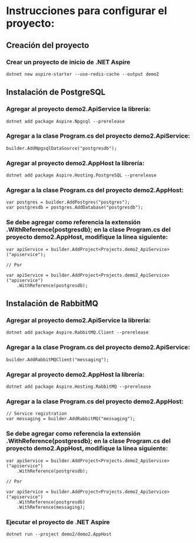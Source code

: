 # Instrucciones para configurar el proyecto:

## Creación del proyecto

### Crear un proyecto de inicio de .NET Aspire
```
dotnet new aspire-starter --use-redis-cache --output demo2
```

## Instalación de PostgreSQL

### Agregar al proyecto demo2.ApiService la librería:
```
dotnet add package Aspire.Npgsql --prerelease
```

### Agregar a la clase Program.cs del proyecto demo2.ApiService:
```
builder.AddNpgsqlDataSource("postgresdb");
```

### Agregar al proyecto demo2.AppHost la librería:
```
dotnet add package Aspire.Hosting.PostgreSQL --prerelease
```

### Agregar a la clase Program.cs del proyecto demo2.AppHost:
```
var postgres = builder.AddPostgres("postgres");
var postgresdb = postgres.AddDatabase("postgresdb");
```

### Se debe agregar como referencia la extensión .WithReference(postgresdb); en la clase Program.cs del proyecto demo2.AppHost, modifique la línea siguiente:
```
var apiService = builder.AddProject<Projects.demo2_ApiService>("apiservice");

// Por

var apiService = builder.AddProject<Projects.demo2_ApiService>("apiservice")
    .WithReference(postgresdb);
```

## Instalación de RabbitMQ

### Agregar al proyecto demo2.ApiService la librería:
```
dotnet add package Aspire.RabbitMQ.Client --prerelease
```

### Agregar a la clase Program.cs del proyecto demo2.ApiService:
```
builder.AddRabbitMQClient("messaging");
```

### Agregar al proyecto demo2.AppHost la librería:
```
dotnet add package Aspire.Hosting.RabbitMQ --prerelease
```

### Agregar a la clase Program.cs del proyecto demo2.AppHost:
```
// Service registration
var messaging = builder.AddRabbitMQ("messaging");
```

### Se debe agregar como referencia la extensión .WithReference(postgresdb); en la clase Program.cs del proyecto demo2.AppHost, modifique la línea siguiente:
```
var apiService = builder.AddProject<Projects.demo2_ApiService>("apiservice")
    .WithReference(postgresdb);

// Por

var apiService = builder.AddProject<Projects.demo2_ApiService>("apiservice")
    .WithReference(postgresdb)
    .WithReference(messaging);
```

### Ejecutar el proyecto de .NET Aspire
```
dotnet run --project demo2/demo2.AppHost
```